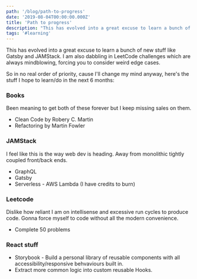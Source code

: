 ```yaml
---
path: '/blog/path-to-progress'
date: '2019-08-04T00:00:00.000Z'
title: 'Path to progress'
description: "This has evolved into a great excuse to learn a bunch of new stuff like Gatsby and JAMStack. So in no real order of priority, cause I'll change my mind anyway, here's the stuff I hope to learn/do in the next 6 months"
tags: '#learning'
---
```


This has evolved into a great excuse to learn a bunch of new stuff like Gatsby and JAMStack. I am also dabbling in LeetCode challenges which are always mindblowing, forcing you to consider weird edge cases.

So in no real order of priority, cause I'll change my mind anyway, here's the stuff I hope to learn/do in the next 6 months:

### Books

Been meaning to get both of these forever but I keep missing sales on them.

- Clean Code by Robery C. Martin
- Refactoring by Martin Fowler

### JAMStack

I feel like this is the way web dev is heading. Away from monolithic tightly coupled front/back ends.

- GraphQL
- Gatsby
- Serverless - AWS Lambda (I have credits to burn)

### Leetcode

Dislike how reliant I am on intellisense and excessive run cycles to produce code. Gonna force myself to code without all the modern convenience.

- Complete 50 problems

### React stuff

- Storybook - Build a personal library of reusable components with all accessibility/responsive behvaviours built in.
- Extract more common logic into custom reusable Hooks.
